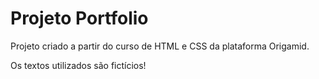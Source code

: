 # Projeto Portfolio

Projeto criado a partir do curso de HTML e CSS da plataforma Origamid.

Os textos utilizados são fictícios! 
